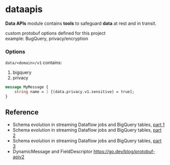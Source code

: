 # dataapis

**Data APIs** module contains **tools** to safeguard **data** at rest and in transit.

custom protobuf options defined for this project<br/>
example: BugQuery, privacy/encryption

### Options

`data/<domain>/v1` contains:

1. bigquery
2. privacy

```protobuf
message MyMessage {
    string name = 1 [(data.privacy.v1.sensitive) = true];
}
```

## Reference

- Schema evolution in streaming Dataflow jobs and BigQuery tables, [part 1](https://robertsahlin.com/schema-evolution-in-streaming-dataflow-jobs-and-bigquery-tables-part-1/)
- Schema evolution in streaming Dataflow jobs and BigQuery tables, [part 2](https://robertsahlin.com/schema-evolution-in-streaming-dataflow-jobs-and-bigquery-tables-part-2/)
- Schema evolution in streaming Dataflow jobs and BigQuery tables, [part 3](https://robertsahlin.com/schema-evolution-in-streaming-dataflow-jobs-and-bigquery-tables-part-3/)
- DynamicMessage and FieldDescriptor https://go.dev/blog/protobuf-apiv2
